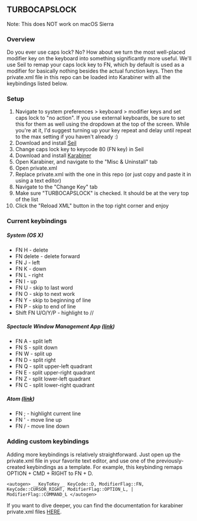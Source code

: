 ## TURBOCAPSLOCK 

Note: This does NOT work on macOS Sierra

### Overview

Do you ever use caps lock? No? How about we turn the most well-placed modifier key on the keyboard into something significantly more useful. We'll use Seil to remap your caps lock key to FN, which by default is used as a modifier for basically nothing besides the actual function keys. Then the private.xml file in this repo can be loaded into Karabiner with all the keybindings listed below.

### Setup

1. Navigate to system preferences > keyboard > modifier keys and set caps lock to "no action". If you use external keyboards, be sure to set this for them as well using the dropdown at the top of the screen. While you're at it, I'd suggest turning up your key repeat and delay until repeat to the max setting if you haven't already :)
2. Download and install [Seil](https://pqrs.org/osx/karabiner/seil.html.en)
3. Change caps lock key to keycode 80 (FN key) in Seil
4. Download and install [Karabiner](https://pqrs.org/osx/karabiner/)
5. Open Karabiner, and navigate to the "Misc & Uninstall" tab
6. Open private.xml
7. Replace private.xml with the one in this repo (or just copy and paste it in using a text editor)
8. Navigate to the "Change Key" tab
9. Make sure "TURBOCAPSLOCK" is checked. It should be at the very top of the list
10. Click the "Reload XML" button in the top right corner and enjoy
 

### Current keybindings

##### System (OS X)
* FN H - delete
* FN delete - delete forward
* FN J - left 
* FN K - down
* FN L - right
* FN I - up
* FN U - skip to last word 
* FN O - skip to next work
* FN Y - skip to beginning of line
* FN P - skip to end of line 
* Shift FN U/O/Y/P - highlight to //

##### Spectacle Window Management App ([link](https://www.spectacleapp.com/))
* FN A - split left
* FN S - split down
* FN W - split up
* FN D - split right
* FN Q - split upper-left quadrant
* FN E - split upper-right quadrant
* FN Z - split lower-left quadrant
* FN C - split lower-right quadrant

##### Atom ([link](https://atom.io/))
* FN ; - highlight current line
* FN ' - move line up
* FN / - move line down

### Adding custom keybindings
Adding more keybindings is relatively straightforward. Just open up the private.xml file in your favorite text editor, and use one of the previously-created keybindings as a template. For example, this keybinding remaps OPTION + CMD + RIGHT to FN + D.

`<autogen>
            __KeyToKey__
            KeyCode::D, ModifierFlag::FN,
            KeyCode::CURSOR_RIGHT, ModifierFlag::OPTION_L, | ModifierFlag::COMMAND_L
        </autogen>`

If you want to dive deeper, you can find the documentation for karabiner private.xml files [HERE](https://pqrs.org/osx/karabiner/xml.html.en).


